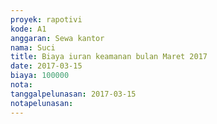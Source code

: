 ```yaml
---
proyek: rapotivi
kode: A1
anggaran: Sewa kantor
nama: Suci
title: Biaya iuran keamanan bulan Maret 2017
date: 2017-03-15
biaya: 100000
nota:
tanggalpelunasan: 2017-03-15
notapelunasan:
---
```

